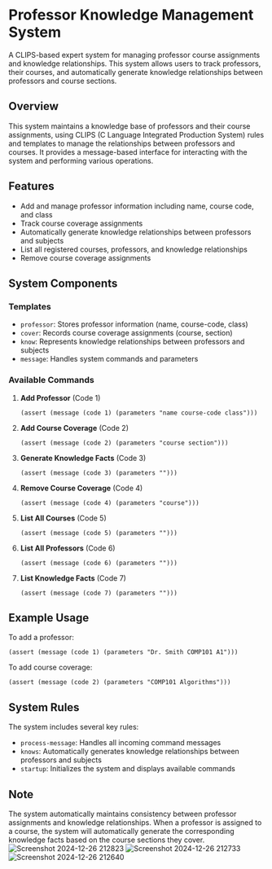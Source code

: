 # Professor Knowledge Management System

A CLIPS-based expert system for managing professor course assignments and knowledge relationships. This system allows users to track professors, their courses, and automatically generate knowledge relationships between professors and course sections.

## Overview

This system maintains a knowledge base of professors and their course assignments, using CLIPS (C Language Integrated Production System) rules and templates to manage the relationships between professors and courses. It provides a message-based interface for interacting with the system and performing various operations.

## Features

- Add and manage professor information including name, course code, and class
- Track course coverage assignments
- Automatically generate knowledge relationships between professors and subjects
- List all registered courses, professors, and knowledge relationships
- Remove course coverage assignments

## System Components

### Templates

- `professor`: Stores professor information (name, course-code, class)
- `cover`: Records course coverage assignments (course, section)
- `know`: Represents knowledge relationships between professors and subjects
- `message`: Handles system commands and parameters

### Available Commands

1. **Add Professor** (Code 1)
   ```clips
   (assert (message (code 1) (parameters "name course-code class")))
   ```

2. **Add Course Coverage** (Code 2)
   ```clips
   (assert (message (code 2) (parameters "course section")))
   ```

3. **Generate Knowledge Facts** (Code 3)
   ```clips
   (assert (message (code 3) (parameters "")))
   ```

4. **Remove Course Coverage** (Code 4)
   ```clips
   (assert (message (code 4) (parameters "course")))
   ```

5. **List All Courses** (Code 5)
   ```clips
   (assert (message (code 5) (parameters "")))
   ```

6. **List All Professors** (Code 6)
   ```clips
   (assert (message (code 6) (parameters "")))
   ```

7. **List Knowledge Facts** (Code 7)
   ```clips
   (assert (message (code 7) (parameters "")))
   ```

## Example Usage

To add a professor:
```clips
(assert (message (code 1) (parameters "Dr. Smith COMP101 A1")))
```

To add course coverage:
```clips
(assert (message (code 2) (parameters "COMP101 Algorithms")))
```

## System Rules

The system includes several key rules:

- `process-message`: Handles all incoming command messages
- `knows`: Automatically generates knowledge relationships between professors and subjects
- `startup`: Initializes the system and displays available commands

## Note

The system automatically maintains consistency between professor assignments and knowledge relationships. When a professor is assigned to a course, the system will automatically generate the corresponding knowledge facts based on the course sections they cover.
![Screenshot 2024-12-26 212823](https://github.com/user-attachments/assets/90a3ff3c-c1f9-4c86-b2ca-c41ddd3f4d2b)
![Screenshot 2024-12-26 212733](https://github.com/user-attachments/assets/1cd4a5f8-65bf-46da-9c4e-499bd37e63c5)
![Screenshot 2024-12-26 212640](https://github.com/user-attachments/assets/daa1aa99-d8f6-4815-a46e-ca9f669adfc1)


